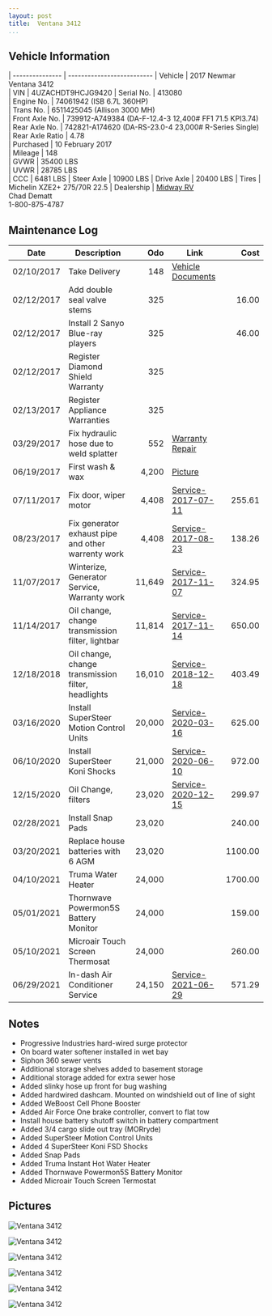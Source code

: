 ```yaml
---
layout: post  
title:  Ventana 3412
...
```


## Vehicle Information

| --------------- | -------------------------- 
| Vehicle         | 2017 Newmar Ventana 3412                                               
| VIN             | 4UZACHDT9HCJG9420
| Serial No.      | 413080                                                                 
| Engine No.      | 74061942 (ISB 6.7L 360HP)                                                                
| Trans No.       | 6511425045 (Allison 3000 MH)                                                                 
| Front Axle No.  | 739912-A749384 (DA-F-12.4-3 12,400# FF1 71.5 KPI3.74)                                                                 
| Rear Axle No.   | 742821-A174620 (DA-RS-23.0-4 23,000# R-Series Single)                                                                 
| Rear Axle Ratio | 4.78                                                                 
| Purchased       | 10 February 2017                                                       
| Mileage         | 148                                                                    
| GVWR            | 35400 LBS                                                              
| UVWR            | 28785 LBS                                                              
| CCC             | 6481  LBS
| Steer Axle      | 10900 LBS
| Drive Axle      | 20400 LBS
| Tires           | Michelin XZE2+ 275/70R 22.5
| Dealership      | [Midway RV](http://www.midwayrv.com/)<br>Chad Dematt<br>1-800-875-4787 


## Maintenance Log

| Date       | Description                                          | Odo     | Link                       | Cost     
| ---------- | ---------------------------------------------------- | ------: | -------------------------- | -------: 
| 02/10/2017 | Take Delivery                                        |    148  | [Vehicle Documents][1]     |  
| 02/12/2017 | Add double seal valve stems                          |    325  |                            |   16.00  
| 02/12/2017 | Install 2 Sanyo Blue-ray players                     |    325  |                            |   46.00  
| 02/12/2017 | Register Diamond Shield Warranty                     |    325  |                            |          
| 02/13/2017 | Register Appliance Warranties                        |    325  |                            |          
| 03/29/2017 | Fix hydraulic hose due to weld splatter              |    552  | [Warranty Repair][2]       |
| 06/19/2017 | First wash & wax                                     |   4,200 | [Picture][3]               |
| 07/11/2017 | Fix door, wiper motor                                |   4,408 | [Service-2017-07-11][4]    |  255.61
| 08/23/2017 | Fix generator exhaust pipe and other warrenty work   |   4,408 | [Service-2017-08-23][5]    |  138.26
| 11/07/2017 | Winterize, Generator Service, Warranty work          |  11,649 | [Service-2017-11-07][6]    |  324.95
| 11/14/2017 | Oil change, change transmission filter, lightbar     |  11,814 | [Service-2017-11-14][7]    |  650.00
| 12/18/2018 | Oil change, change transmission filter, headlights   |  16,010 | [Service-2018-12-18][8]    |  403.49
| 03/16/2020 | Install SuperSteer Motion Control Units              |  20,000 | [Service-2020-03-16][9]    |  625.00
| 06/10/2020 | Install SuperSteer Koni Shocks                       |  21,000 | [Service-2020-06-10][10]   |  972.00
| 12/15/2020 | Oil Change, filters                                  |  23,020 | [Service-2020-12-15][11]   |  299.97
| 02/28/2021 | Install Snap Pads                                    |  23,020 |                            |  240.00
| 03/20/2021 | Replace house batteries with 6 AGM                   |  23,020 |                            | 1100.00
| 04/10/2021 | Truma Water Heater                                   |  24,000 |                            | 1700.00
| 05/01/2021 | Thornwave Powermon5S Battery Monitor                 |  24,000 |                            |  159.00
| 05/10/2021 | Microair Touch Screen Thermosat                      |  24,000 |                            |  260.00
| 06/29/2021 | In-dash Air Conditioner Service                      |  24,150 | [Service-2021-06-29][12]   |  571.29


## Notes

- Progressive Industries hard-wired surge protector
- On board water softener installed in wet bay
- Siphon 360 sewer vents
- Additional storage shelves added to basement storage
- Additional storage added for extra sewer hose
- Added slinky hose up front for bug washing
- Added hardwired dashcam. Mounted on windshield out of line of sight
- Added WeBoost Cell Phone Booster
- Added Air Force One brake controller, convert to flat tow
- Install house battery shutoff switch in battery compartment
- Added 3/4 cargo slide out tray (MORryde)
- Added SuperSteer Motion Control Units
- Added 4 SuperSteer Koni FSD Shocks
- Added Snap Pads
- Added Truma Instant Hot Water Heater
- Added Thornwave Powermon5S Battery Monitor
- Added Microair Touch Screen Termostat

## Pictures


![Ventana 3412](http://i.imgur.com/QaxDwt9.jpg)

![Ventana 3412](http://i.imgur.com/8oaabGt.jpg)

![Ventana 3412](http://i.imgur.com/qpkJvn0.jpg)

![Ventana 3412](http://i.imgur.com/FyQFti3.jpg)

![Ventana 3412](http://i.imgur.com/hEFctBf.jpg)

![Ventana 3412](http://i.imgur.com/CQCgs8r.jpg)

[1]: /artifacts/NewmarVentanaTitleDocuments.pdf
[2]: /artifacts/warrenty-repair.protected.pdf
[3]: https://goo.gl/photos/PvhcmT8m4j9nsFdQ9
[4]: /artifacts/service-2017-07-11.pdf
[5]: /artifacts/service-2017-08-23.pdf
[6]: /artifacts/service-2017-11-07.pdf
[7]: /artifacts/service-2017-11-14.pdf
[8]: /artifacts/service-2018-12-18.pdf
[9]: /artifacts/service-2020-03-16.pdf
[10]: /artifacts/service-2020-06-10.pdf
[11]: /artifacts/service-2020-12-15.pdf
[12]: /artifacts/service-2021-06-29.pdf
